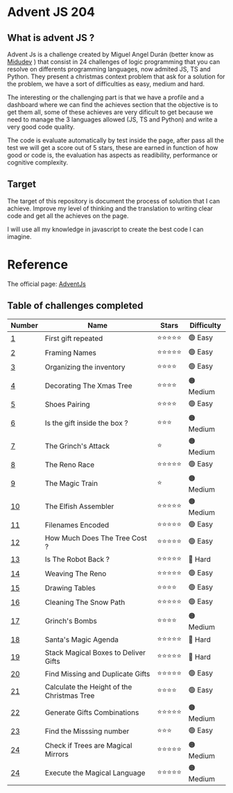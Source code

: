 # Advent JS 204

## What is advent JS ?

Advent Js is a challenge created by Miguel Angel Durán (better know as [Midudev](https://www.twitch.tv/midudev) ) that consist in 24 challenges of logic programming that you can resolve on differents programming languages, now admited JS, TS and Python. They present a christmas context problem that ask for a solution for the problem, we have a sort of difficulties as easy, medium and hard. 

The interesting or the challenging part is that we have a profile and a dashboard where we can find the achieves section that the objective is to get them all, some of these achieves are very dificult to get because we need to manage the 3 languages allowed (JS, TS and Python) and write a very good code quality. 

The code is evaluate automatically by test inside the page, after pass all the test we will get a score out of 5 stars, these are earned in function of how good or code is, the evaluation has aspects as readibility, performance or cognitive complexity.

## Target

The target of this repository is document the process of solution that I can achieve. Improve my level of thinking and the translation to writing clear code and get all the achieves on the page. 

I will use all my knowledge in javascript to create the best code I can imagine.

# Reference 
The official page:  [AdventJs](https://adventjs.dev/)

## Table of challenges completed

| Number | Name | Stars | Difficulty |
|--------|------|-------| -----------|
| [1](/challenge_1/)      |First gift repeated | ⭐⭐⭐⭐⭐| 🟢 Easy |
| [2](/challenge_2/) | Framing Names | ⭐⭐⭐⭐⭐ | 🟢 Easy |
| [3](/challenge_3/) | Organizing the inventory | ⭐⭐⭐⭐ | 🟢 Easy |
| [4](/challenge_4/) | Decorating The Xmas Tree | ⭐⭐⭐⭐ | 🟠 Medium |
| [5](/challenge_5/) | Shoes Pairing | ⭐⭐⭐⭐ | 🟢 Easy |
| [6](/challenge_6/) | Is the gift inside the box ? | ⭐⭐⭐| 🟠 Medium |
| [7](/challenge_7/) | The Grinch's Attack | ⭐| 🟠 Medium |
| [8](/challenge_8/) | The Reno Race | ⭐⭐⭐⭐⭐ | 🟢 Easy|
| [9](/challenge_9/) | The Magic Train | ⭐ | 🟠 Medium | 
| [10](/challenge_10/) | The Elfish Assembler | ⭐⭐⭐⭐⭐ | 🟠 Medium |
| [11](/challenge_11/) | Filenames Encoded | ⭐⭐⭐⭐⭐ | 🟢 Easy |
| [12](/challenge_12/) | How Much Does The Tree Cost ?|⭐⭐⭐⭐⭐ | 🟢 Easy |
| [13](/challenge_13/) | Is The Robot Back ?|⭐⭐⭐⭐⭐ | 🔴 Hard |
| [14](/challenge_14/) | Weaving The Reno|⭐⭐⭐⭐⭐ | 🟢 Easy |
| [15](/challenge_15/) | Drawing Tables |⭐⭐⭐⭐ | 🟢 Easy |
| [16](/challenge_16/) | Cleaning The Snow Path|⭐⭐⭐⭐⭐ | 🟢 Easy |
| [17](/challenge_17/) | Grinch's Bombs |⭐⭐⭐⭐ | 🟠 Medium |
| [18](/challenge_18/) | Santa's Magic Agenda |⭐⭐⭐⭐⭐ | 🔴 Hard |
| [19](/challenge_19/) | Stack Magical Boxes to Deliver Gifts |⭐⭐⭐⭐⭐ | 🔴 Hard |
| [20](/challenge_20/) | Find Missing and Duplicate Gifts |⭐⭐⭐⭐⭐ | 🟢 Easy |
| [21](/challenge_21/) | Calculate the Height of the Christmas Tree |⭐⭐⭐⭐ | 🟢 Easy |
| [22](/challenge_22/) | Generate Gifts Combinations |⭐⭐⭐⭐⭐ | 🟠 Medium |
| [23](/challenge_23/) | Find the Misssing number |⭐⭐⭐ | 🟢 Easy |
| [24](/challenge_24/) | Check if Trees are Magical Mirrors |⭐⭐⭐⭐⭐ | 🟠 Medium |
| [24](/challenge_25/) | Execute the Magical Language |⭐⭐⭐⭐⭐ | 🟠 Medium |